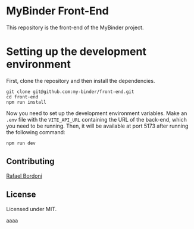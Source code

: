 # MyBinder Front-End

This repository is the front-end of the MyBinder project.

# Setting up the development environment

First, clone the repository and then install the dependencies.

```
git clone git@github.com:my-binder/front-end.git
cd front-end
npm run install
```

Now you need to set up the development environment variables. Make an `.env` file with the `VITE_API_URL` containing the URL of the back-end, which you need to be running. Then, it will be available at port 5173 after running the following command:

```
npm run dev
```

## Contributing

[Rafael Bordoni](https://github.com/eldskald)

## License

Licensed under MIT.

aaaa
